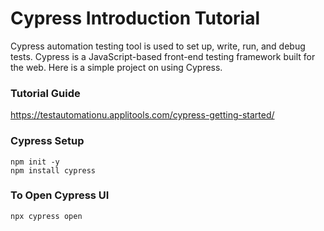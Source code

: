 # Cypress Introduction Tutorial
 Cypress automation testing tool is used to set up, write, run, and debug tests. Cypress is a JavaScript-based front-end testing framework built for the web. Here is a simple project on using Cypress.

 ### Tutorial Guide
 https://testautomationu.applitools.com/cypress-getting-started/

 ### Cypress Setup
 ```
 npm init -y
 npm install cypress
 ```
 ### To Open Cypress UI
 ```
 npx cypress open
 ```

